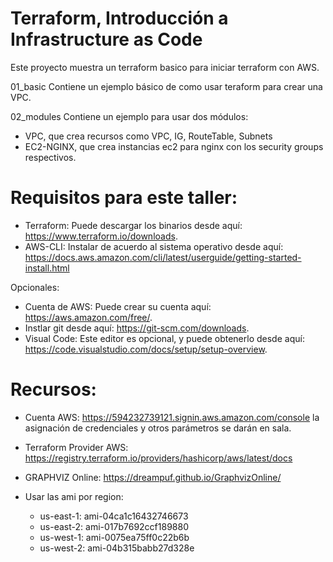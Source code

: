 # Terraform, Introducción a Infrastructure as Code
Este proyecto muestra un terraform basico para iniciar terraform con AWS. 

01_basic
Contiene un ejemplo básico de como usar teraform para crear una VPC. 

02_modules
Contiene un ejemplo para usar dos módulos:
   - VPC, que crea recursos como VPC, IG, RouteTable, Subnets
   - EC2-NGINX, que crea instancias ec2 para nginx con los security groups respectivos. 


# Requisitos para este taller: 
- Terraform: Puede descargar los binarios desde aquí: https://www.terraform.io/downloads.
- AWS-CLI: Instalar de acuerdo al sistema operativo desde aquí: https://docs.aws.amazon.com/cli/latest/userguide/getting-started-install.html

Opcionales: 
- Cuenta de AWS: Puede crear su cuenta aquí: https://aws.amazon.com/free/.
- Instlar git desde aquí: https://git-scm.com/downloads.
- Visual Code: Este editor es opcional, y puede obtenerlo desde aquí: https://code.visualstudio.com/docs/setup/setup-overview.

# Recursos:
- Cuenta AWS: https://594232739121.signin.aws.amazon.com/console
 la asignación de credenciales y otros parámetros se darán en sala.
- Terraform Provider AWS: https://registry.terraform.io/providers/hashicorp/aws/latest/docs
- GRAPHVIZ Online: https://dreampuf.github.io/GraphvizOnline/

- Usar las ami por region:
   - us-east-1: ami-04ca1c16432746673
   - us-east-2: ami-017b7692ccf189880
   - us-west-1: ami-0075ea75ff0c22b6b
   - us-west-2: ami-04b315babb27d328e

